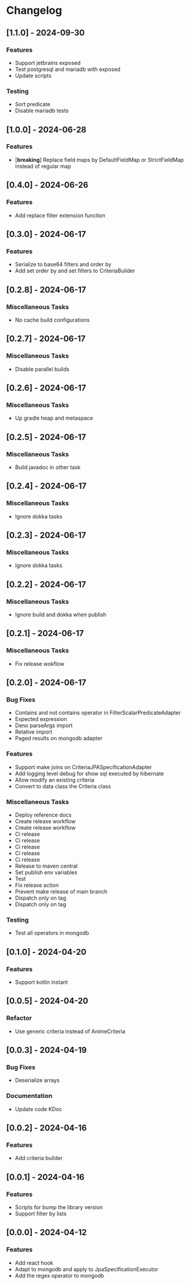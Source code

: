 # Changelog

## [1.1.0] - 2024-09-30

### Features

- Support jetbrains exposed
- Test postgresql and mariadb with exposed
- Update scripts

### Testing

- Sort predicate
- Disable mariadb tests

## [1.0.0] - 2024-06-28

### Features

- [**breaking**] Replace field maps by DefaultFieldMap or StrictFieldMap instead of regular map

## [0.4.0] - 2024-06-26

### Features

- Add replace filter extension function

## [0.3.0] - 2024-06-17

### Features

- Serialize to base64 filters and order by
- Add set order by and set filters to CriteriaBuilder

## [0.2.8] - 2024-06-17

### Miscellaneous Tasks

- No cache build configurations

## [0.2.7] - 2024-06-17

### Miscellaneous Tasks

- Disable parallel builds

## [0.2.6] - 2024-06-17

### Miscellaneous Tasks

- Up gradle heap and metaspace

## [0.2.5] - 2024-06-17

### Miscellaneous Tasks

- Build javadoc in other task

## [0.2.4] - 2024-06-17

### Miscellaneous Tasks

- Ignore dokka tasks

## [0.2.3] - 2024-06-17

### Miscellaneous Tasks

- Ignore dokka tasks

## [0.2.2] - 2024-06-17

### Miscellaneous Tasks

- Ignore build and dokka when publish

## [0.2.1] - 2024-06-17

### Miscellaneous Tasks

- Fix release wokflow

## [0.2.0] - 2024-06-17

### Bug Fixes

- Contains and not contains operator in FilterScalarPredicateAdapter
- Expected expression
- Deno parseArgs import
- Relative import
- Paged results on mongodb adapter

### Features

- Support make joins on CriteriaJPASpecificationAdapter
- Add logging level debug for show sql executed by hibernate
- Allow modify an existing criteria
- Convert to data class the Criteria class

### Miscellaneous Tasks

- Deploy reference docs
- Create release workflow
- Create release workflow
- Ci release
- Ci release
- Ci release
- Ci release
- Ci release
- Release to maven central
- Set publish env variables
- Test
- Fix release action
- Prevent make release of main branch
- Dispatch only on tag
- Dispatch only on tag

### Testing

- Test all operators in mongodb

## [0.1.0] - 2024-04-20

### Features

- Support kotlin instant

## [0.0.5] - 2024-04-20

### Refactor

- Use generic criteria instead of AnimeCriteria

## [0.0.3] - 2024-04-19

### Bug Fixes

- Deserialize arrays

### Documentation

- Update code KDoc

## [0.0.2] - 2024-04-16

### Features

- Add criteria builder

## [0.0.1] - 2024-04-16

### Features

- Scripts for bump the library version
- Support filter by lists

## [0.0.0] - 2024-04-12

### Features

- Add react hook
- Adapt to mongodb and apply to JpaSpecificationExecutor
- Add the regex operator to mongodb


